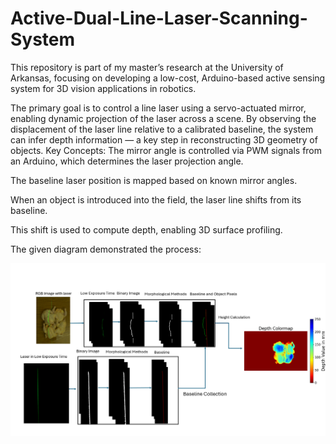 # Active-Dual-Line-Laser-Scanning-System
This repository is part of my master’s research at the University of Arkansas, focusing on developing a low-cost, Arduino-based active sensing system for 3D vision applications in robotics.

The primary goal is to control a line laser using a servo-actuated mirror, enabling dynamic projection of the laser across a scene. By observing the displacement of the laser line relative to a calibrated baseline, the system can infer depth information — a key step in reconstructing 3D geometry of objects.
Key Concepts:
The mirror angle is controlled via PWM signals from an Arduino, which determines the laser projection angle.

The baseline laser position is mapped based on known mirror angles.

When an object is introduced into the field, the laser line shifts from its baseline.

This shift is used to compute depth, enabling 3D surface profiling.

The given diagram demonstrated the process:

![System Diagram](image_processing.png)

